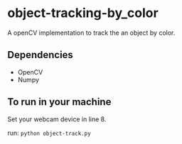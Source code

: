 # object-tracking-by_color
A openCV implementation to track the an object by color.

## Dependencies
 - OpenCV
 - Numpy
## To run in your machine
 Set your webcam device in line 8.
 
 run:
 ```python object-track.py```